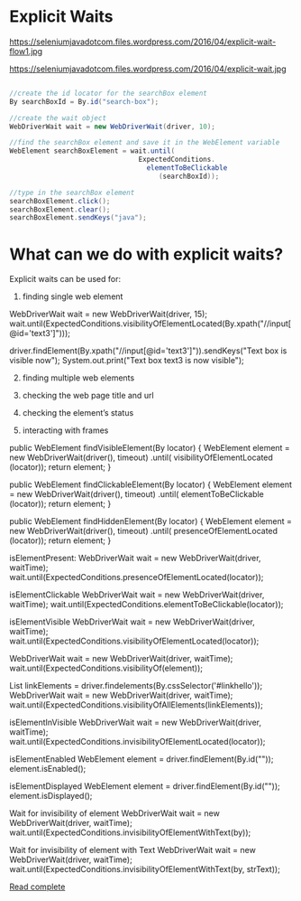 

# Explicit Waits

https://seleniumjavadotcom.files.wordpress.com/2016/04/explicit-wait-flow1.jpg

https://seleniumjavadotcom.files.wordpress.com/2016/04/explicit-wait.jpg

```java

//create the id locator for the searchBox element
By searchBoxId = By.id("search-box");

//create the wait object
WebDriverWait wait = new WebDriverWait(driver, 10);

//find the searchBox element and save it in the WebElement variable
WebElement searchBoxElement = wait.until(
                                ExpectedConditions.
                                  elementToBeClickable
                                     (searchBoxId));

//type in the searchBox element
searchBoxElement.click();
searchBoxElement.clear();
searchBoxElement.sendKeys("java");
```


# What can we do with explicit waits?
Explicit waits can be used for:

1. finding single web element

  WebDriverWait wait = new WebDriverWait(driver, 15);
  wait.until(ExpectedConditions.visibilityOfElementLocated(By.xpath("//input[@id='text3']")));
  
  driver.findElement(By.xpath("//input[@id='text3']")).sendKeys("Text box is visible now");
  System.out.print("Text box text3 is now visible");
  
  

2. finding multiple web elements

3. checking the web page title and url

4. checking the element’s status

5. interacting with frames



public WebElement findVisibleElement(By locator) {
   WebElement element = new WebDriverWait(driver(), timeout)
                .until( visibilityOfElementLocated (locator));
   return element;
}

public WebElement findClickableElement(By locator) {
   WebElement element = new WebDriverWait(driver(), timeout)
               .until( elementToBeClickable (locator));
   return element;
}

public WebElement findHiddenElement(By locator) {
   WebElement element = new WebDriverWait(driver(), timeout)
              .until( presenceOfElementLocated (locator));
   return element;
}



isElementPresent:
WebDriverWait wait = new WebDriverWait(driver, waitTime);
wait.until(ExpectedConditions.presenceOfElementLocated(locator)); 

isElementClickable
WebDriverWait wait = new WebDriverWait(driver, waitTime);
wait.until(ExpectedConditions.elementToBeClickable(locator));

isElementVisible
WebDriverWait wait = new WebDriverWait(driver, waitTime);
wait.until(ExpectedConditions.visibilityOfElementLocated(locator));

WebDriverWait wait = new WebDriverWait(driver, waitTime);
wait.until(ExpectedConditions.visibilityOf(element));

List<WebElement> linkElements = driver.findelements(By.cssSelector('#linkhello'));
WebDriverWait wait = new WebDriverWait(driver, waitTime);
wait.until(ExpectedConditions.visibilityOfAllElements(linkElements));

isElementInVisible
WebDriverWait wait = new WebDriverWait(driver, waitTime);
wait.until(ExpectedConditions.invisibilityOfElementLocated(locator)); 

isElementEnabled
WebElement element = driver.findElement(By.id(""));
element.isEnabled();

isElementDisplayed
WebElement element = driver.findElement(By.id(""));
element.isDisplayed();

Wait for invisibility of element
WebDriverWait wait = new WebDriverWait(driver, waitTime);
wait.until(ExpectedConditions.invisibilityOfElementWithText(by));

Wait for invisibility of element with Text
WebDriverWait wait = new WebDriverWait(driver, waitTime);
wait.until(ExpectedConditions.invisibilityOfElementWithText(by, strText));




[Read complete](https://seleniumjava.com/2016/04/05/the-beginners-guide-to-explicit-waits/)
